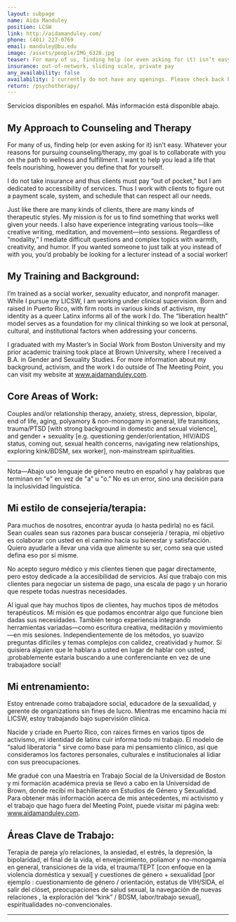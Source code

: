 ```yaml
---
layout: subpage
name: Aida Manduley
position: LCSW
link: http://aidamanduley.com/
phone: (401) 227-0769
email: manduley@bu.edu
image: /assets/people/IMG_6328.jpg
teaser: For many of us, finding help (or even asking for it) isn’t easy. Whatever your reasons for pursuing counseling/ therapy, my goal is to collaborate with you on the path to wellness and fulfillment.
insurance: out-of-network, sliding scale, private pay
any_availability: false
availability: I currently do not have any openings. Please check back here for updates. 
return: /psychotherapy/
---
```


Servicios disponibles en español. Más información está disponible abajo.

## My Approach to Counseling and Therapy
For many of us, finding help (or even asking for it) isn’t easy. Whatever your reasons for pursuing counseling/therapy, my goal is to collaborate with you on the path to wellness and fulfillment. I want to help you lead a life that feels nourishing, however you define that for yourself.

I do not take insurance and thus clients must pay “out of pocket,” but I am dedicated to accessibility of services. Thus I work with clients to figure out a payment scale, system, and schedule that can respect all our needs.

Just like there are many kinds of clients, there are many kinds of therapeutic styles. My mission is for us to find something that works well given your needs. I also have experience integrating various tools—like creative writing, meditation, and movement—into sessions. Regardless of “modality,” I mediate difficult questions and complex topics with warmth, creativity, and humor. If you wanted someone to just talk at you instead of with you, you’d probably be looking for a lecturer instead of a social worker!

## My Training and Background:
I’m trained as a social worker, sexuality educator, and nonprofit manager. While I pursue my LICSW, I am working under clinical supervision. Born and raised in Puerto Rico, with firm roots in various kinds of activism, my identity as a queer Latinx informs all of the work I do. The “liberation health” model serves as a foundation for my clinical thinking so we look at personal, cultural, and institutional factors when addressing your concerns.

I graduated with my Master’s in Social Work from Boston University and my prior academic training took place at Brown University, where I received a B.A. in Gender and Sexuality Studies. For more information about my background, activism, and the work I do outside of The Meeting Point, you can visit my website at www.aidamanduley.com.

## Core Areas of Work:

Couples and/or relationship therapy, anxiety, stress, depression, bipolar, end of life, aging, polyamory & non-monogamy in general, life transitions, trauma/PTSD [with strong background in domestic and sexual violence], and gender + sexuality [e.g. questioning gender/orientation, HIV/AIDS status, coming out, sexual health concerns, navigating new relationships, exploring kink/BDSM, sex worker], non-mainstream spiritualities.

____________________________________________________



 Nota—Abajo uso lenguaje de género neutro en español y hay palabras que terminan en "e" en vez de "a" u "o." No es un error, sino una decisión para la inclusividad linguística.

## Mi estilo de consejería/terapia:
Para muchos de nosotres, encontrar ayuda (o hasta pedirla) no es fácil. Sean cuales sean sus razones para buscar consejería / terapia, mi objetivo es colaborar con usted en el camino hacia su bienestar y satisfacción. Quiero ayudarle a llevar una vida que alimente su ser, como sea que usted defina eso por sí misme.

No acepto seguro médico y mis clientes tienen que pagar directamente, pero estoy dedicade a la accesibilidad de servicios. Así que trabajo con mis clientes para negociar un sistema de pago, una escala de pago y un horario que respete todas nuestras necesidades.

Al igual que hay muchos tipos de clientes, hay muchos tipos de métodos terapéuticos. Mi misión es que podamos encontrar algo que funcione bien dadas sus necesidades. También tengo experiencia integrando herramientas variadas—como escritura creativa, meditación y movimiento—en mis sesiones. Independientemente de los métodos, yo suavizo preguntas difíciles y temas complejos con calidez, creatividad y humor. Si quisiera alguien que le hablara a usted en lugar de hablar con usted, ¡probablemente estaría buscando a une conferenciante en vez de une trabajadore social!

## Mi entrenamiento:
Estoy entrenade como trabajadore social, educadore de la sexualidad, y gerente de organizations sin fines de lucro. Mientras me encamino hacia mi LICSW, estoy trabajando bajo supervisión clínica.

Nacide y criade en Puerto Rico, con raíces firmes en varios tipos de activismo, mi identidad de latinx cuir informa todo mi trabajo. El modelo de “salud liberatoria ” sirve como base para mi pensamiento clínico, así que consideramos los factores personales, culturales e institucionales al lidiar con sus preocupaciones.

Me gradué con una Maestría en Trabajo Social de la Universidad de Boston y mi formación académica previa se llevó a cabo en la Universidad de Brown, donde recibí mi bachillerato en Estudios de Género y Sexualidad. Para obtener más información acerca de mis antecedentes, mi activismo y el trabajo que hago fuera del Meeting Point, puede visitar mi página web: www.aidamanduley.com.

## Áreas Clave de Trabajo:

Terapia de pareja y/o relaciones, la ansiedad, el estrés, la depresión, la bipolaridad, el final de la vida, el envejecimiento, poliamor y no-monogamia en general, transiciones de la vida, el trauma/TEPT [con enfoque en la violencia doméstica y sexual] y cuestiones de género + sexualidad [por ejemplo : cuestionamiento de género / orientación, estatus de VIH/SIDA, el salir del clóset, preocupaciones de salud sexual, la navegación de nuevas relaciones , la exploración del “kink” / BDSM, labor/trabajo sexual], espiritualidades no-convencionales.

_____________


 
